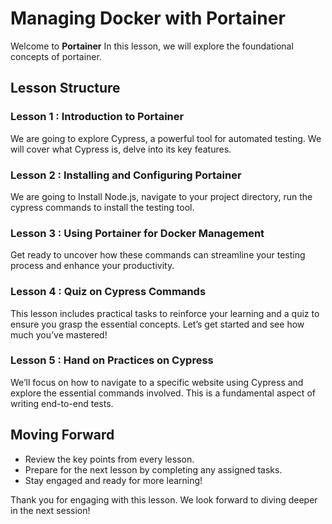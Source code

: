

# Managing Docker with Portainer

Welcome to **Portainer** In this lesson, we will explore the foundational concepts of portainer.

## Lesson Structure

### Lesson 1 : Introduction to Portainer

We are going to explore Cypress, a powerful tool for automated testing. We will cover what Cypress is, delve into its key features.

### Lesson 2 : Installing and Configuring Portainer

We are going to Install Node.js, navigate to your project directory, run the cypress commands to install the testing tool.

### Lesson 3 : Using Portainer for Docker Management

Get ready to uncover how these commands can streamline your testing process and enhance your productivity.

### Lesson 4 : Quiz on Cypress Commands

This lesson includes practical tasks to reinforce your learning and a quiz to ensure you grasp the essential concepts. Let’s get started and see how much you’ve mastered!

### Lesson 5 : Hand on Practices on Cypress

We’ll focus on how to navigate to a specific website using Cypress and explore the essential commands involved. This is a fundamental aspect of writing end-to-end tests.

## Moving Forward

-   Review the key points from every lesson.
-   Prepare for the next lesson by completing any assigned tasks.
-   Stay engaged and ready for more learning!

Thank you for engaging with this lesson. We look forward to diving deeper in the next session!
<!--stackedit_data:
eyJoaXN0b3J5IjpbLTkyOTQ5MTEyNCwtNTk4ODc1MDMyXX0=
-->